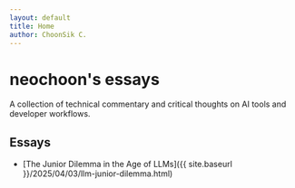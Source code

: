 ```yaml
---
layout: default
title: Home
author: ChoonSik C.
---
```


# neochoon's essays

A collection of technical commentary and critical thoughts on AI tools and developer workflows.

## Essays

- [The Junior Dilemma in the Age of LLMs]({{ site.baseurl }}/2025/04/03/llm-junior-dilemma.html)




